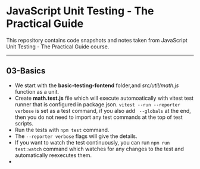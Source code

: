 # JavaScript Unit Testing - The Practical Guide

This repository contains code snapshots and notes taken from JavaScript Unit Testing - The Practical Guide course.

---

## 03-Basics

-   We start with the **basic-testing-fontend** folder,and _src/util/math.js_ function as a unit.
-   Create **math.test.js** file which will execute automoatically with vitest test runner that is configured in package.json. `vitest --run --reporter verbose` is set as a test command, if you also add ` --globals` at the end, then you do not need to import any test commands at the top of test scripts.
-   Run the tests with `npm test` command.
-   The `--reporter verbose` flags will give the details.
-   If you want to watch the test continuously, you can run `npm run test:watch` command which watches for any changes to the test and automatically reexecutes them.
-
